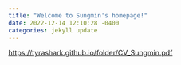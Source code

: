 ```yaml
---
title: "Welcome to Sungmin's homepage!"
date: 2022-12-14 12:10:28 -0400
categories: jekyll update
---
```



https://tyrashark.github.io/folder/CV_Sungmin.pdf

